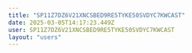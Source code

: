 ```yaml
---
title: "SP11Z7DZ6V21XNCSBED9RE5TYKE50SVDYC7KWCAST"
date: 2025-03-05T14:17:23.449Z
user: SP11Z7DZ6V21XNCSBED9RE5TYKE50SVDYC7KWCAST
layout: "users"
---
```

    
